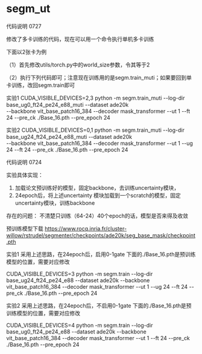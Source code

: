 # segm_ut

代码说明 0727

修改了多卡训练的代码，现在可以用一个命令执行单机多卡训练

下面以2张卡为例

（1）首先修改utils/torch.py中的world_size参数，令其等于2

（2）执行下列代码即可；注意现在训练用的是segm.train_muti；如果要回到单卡训练，改回segm.train即可

实验1
CUDA_VISIBLE_DEVICES=2,3 python -m segm.train_muti --log-dir base_ug0_ft24_pe24_e88_muti  --dataset ade20k   \
    --backbone vit_base_patch16_384 --decoder mask_transformer --ut 1  --ft 24 --pre_ck ./Base_16.pth --pre_epoch 24

实验2
CUDA_VISIBLE_DEVICES=0,1 python -m segm.train_muti --log-dir base_ug24_ft24_pe24_e88_muti  --dataset ade20k   \
    --backbone vit_base_patch16_384 --decoder mask_transformer --ut 1 --ug 24 --ft 24 --pre_ck ./Base_16.pth --pre_epoch 24





代码说明 0724

实验具体实现：
1.	加载论文预训练好的模型，固定backbone，去训练uncertainty模块，
2.	24epoch后，将上述uncertainty 模块加载到一个scratch的模型，固定uncertainty模块，训练backbone

存在的问题：
不清楚只训练（64-24）40个epoch的话，模型是否来得及收敛

预训练模型下载
https://www.rocq.inria.fr/cluster-willow/rstrudel/segmenter/checkpoints/ade20k/seg_base_mask/checkpoint.pth


实验1
采用上述思路，在24epoch后，启用0-1gate
下面的./Base_16.pth是预训练模型的位置，需要对应修改

CUDA_VISIBLE_DEVICES=3 python -m segm.train --log-dir base_ug24_ft24_pe24_e88  --dataset ade20k    --backbone vit_base_patch16_384 --decoder mask_transformer --ut 1 --ug 24  --ft 24 --pre_ck ./Base_16.pth --pre_epoch 24 

实验2
采用上述思路，在24epoch后，不启用0-1gate
下面的./Base_16.pth是预训练模型的位置，需要对应修改

CUDA_VISIBLE_DEVICES=4 python -m segm.train --log-dir base_ug0_ft24_pe24_e88  --dataset ade20k   --backbone vit_base_patch16_384 --decoder mask_transformer --ut 1 --ft 24 --pre_ck ./Base_16.pth --pre_epoch 24 
